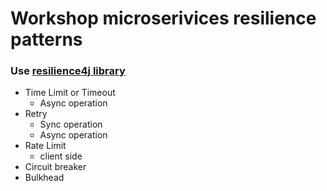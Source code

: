 # Workshop microserivices resilience patterns

### Use [resilience4j library](https://github.com/resilience4j/resilience4j)

* Time Limit or Timeout
  * Async operation
* Retry
  * Sync operation
  * Async operation
* Rate Limit
  * client side
* Circuit breaker
* Bulkhead
